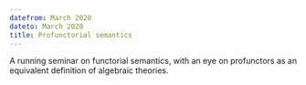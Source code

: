 ```yaml
---
datefrom: March 2020
dateto: March 2020
title: Profunctorial semantics
---
```


A running seminar on functorial semantics, with an eye on profunctors as an equivalent definition of algebraic theories.